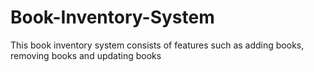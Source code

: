 # Book-Inventory-System
This book inventory system consists of features such as adding books, removing books and updating books
